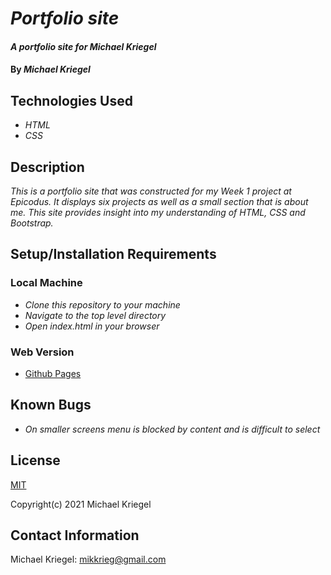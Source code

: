 # _Portfolio site_

#### _A portfolio site for Michael Kriegel_

#### By _**Michael Kriegel**_

## Technologies Used

* _HTML_
* _CSS_

## Description

_This is a portfolio site that was constructed for my Week 1 project at Epicodus. It displays six projects as well as a small section that is about me. This site provides insight into my understanding of HTML, CSS and Bootstrap._

## Setup/Installation Requirements

### Local Machine
* _Clone this repository to your machine_
* _Navigate to the top level directory_
* _Open index.html in your browser_

### Web Version
* [Github Pages](https://mikkrieg.github.io/portfolio/)

## Known Bugs

* _On smaller screens menu is blocked by content and is difficult to select_

## License

[MIT](https://opensource.org/licenses/MIT)

Copyright(c) 2021 Michael Kriegel

## Contact Information

Michael Kriegel: mikkrieg@gmail.com
